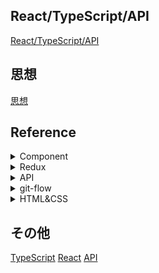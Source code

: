 ## React/TypeScript/API
[React/TypeScript/API](https://qiita.com/yukisakakima/private/3d1d7f578875e0aee819)
## 思想
[思想](https://qiita.com/yukisakakima/private/6c88ef8021efe6036377)

## Reference
<details>
  <summary>Component</summary>
  
- [チームで同じような React コンポーネントを書く](https://zenn.dev/kazukix/articles/create-similar-react-components)

</details>

<details>
  <summary>Redux</summary>
  
- [ReduxでuseSelectorとuseDispatchを短いコードで覚える | React チュートリアル #React - Qiita](https://qiita.com/rh_/items/f3ad6037c13b4c9f33e1)

</details>

<details>
  <summary>API</summary>
  
- [【React】APIを実行する方法を整理してみた #React - Qiita](https://qiita.com/Skyryo/items/d5c714087a5d97a500f5)
- [HTTPメソッド4種類(GET,POST,PUT,DELETE)について概要と違いを理解する | エンジニアの参考書](https://developers-book.com/2020/07/20/140/)

</details>

<details>
  <summary>git-flow</summary>
  
- [Gitflow ワークフロー | Atlassian Git Tutorial](https://www.atlassian.com/ja/git/tutorials/comparing-workflows/gitflow-workflow#:~:text=Gitflow%20%E3%81%A8%E3%81%AF%E3%80%81%E3%83%95%E3%82%A3%E3%83%BC%E3%83%81%E3%83%A3%E3%83%BC%20%E3%83%96%E3%83%A9%E3%83%B3%E3%83%81,%E8%A6%8F%E6%A8%A1%E3%81%AA%E3%82%B3%E3%83%9F%E3%83%83%E3%83%88%E3%81%8C%E3%81%82%E3%82%8A%E3%81%BE%E3%81%99%E3%80%82)

</details>

<details>
  <summary>HTML&CSS</summary>
  
- [開発者向けのウェブ技術 | MDN](https://developer.mozilla.org/ja/docs/Web)

</details>

## その他
[TypeScript](https://qiita.com/yukisakakima/private/ac995d4f9433f0bcca6f)
[React](https://qiita.com/yukisakakima/private/d045632ebc78c02bc645)
[API](https://qiita.com/yukisakakima/private/15a5cf64f87ffa07b1a5)
